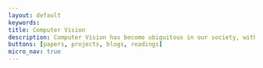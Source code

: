 ```yaml
---
layout: default
keywords:
title: Computer Vision
description: Computer Vision has become ubiquitous in our society, with applications in search, image understanding, apps, mapping, medicine, drones, and self-driving cars. Core to many of these applications are visual recognition tasks such as image classification, localization and detection. Recent developments in neural network (aka “deep learning”) approaches have greatly advanced the performance of these state-of-the-art visual recognition systems. This site is a deep dive into details of the deep learning architectures with a focus on learning end-to-end models for these tasks.
buttons: [papers, projects, blogs, readings]
micro_nav: true
---
```

